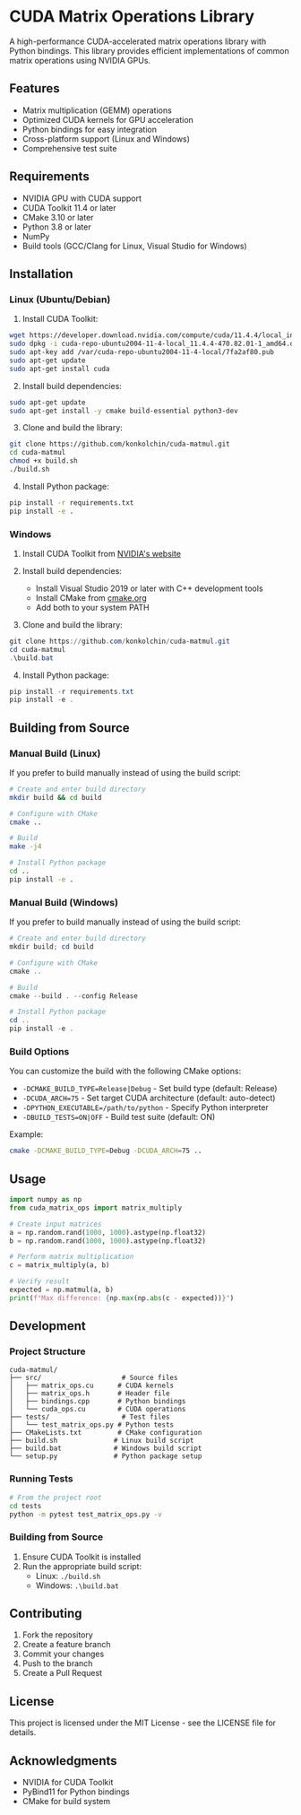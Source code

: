 # CUDA Matrix Operations Library

A high-performance CUDA-accelerated matrix operations library with Python bindings. This library provides efficient implementations of common matrix operations using NVIDIA GPUs.

## Features

- Matrix multiplication (GEMM) operations
- Optimized CUDA kernels for GPU acceleration
- Python bindings for easy integration
- Cross-platform support (Linux and Windows)
- Comprehensive test suite

## Requirements

- NVIDIA GPU with CUDA support
- CUDA Toolkit 11.4 or later
- CMake 3.10 or later
- Python 3.8 or later
- NumPy
- Build tools (GCC/Clang for Linux, Visual Studio for Windows)

## Installation

### Linux (Ubuntu/Debian)

1. Install CUDA Toolkit:
```bash
wget https://developer.download.nvidia.com/compute/cuda/11.4.4/local_installers/cuda-repo-ubuntu2004-11-4-local_11.4.4-470.82.01-1_amd64.deb
sudo dpkg -i cuda-repo-ubuntu2004-11-4-local_11.4.4-470.82.01-1_amd64.deb
sudo apt-key add /var/cuda-repo-ubuntu2004-11-4-local/7fa2af80.pub
sudo apt-get update
sudo apt-get install cuda
```

2. Install build dependencies:
```bash
sudo apt-get update
sudo apt-get install -y cmake build-essential python3-dev
```

3. Clone and build the library:
```bash
git clone https://github.com/konkolchin/cuda-matmul.git
cd cuda-matmul
chmod +x build.sh
./build.sh
```

4. Install Python package:
```bash
pip install -r requirements.txt
pip install -e .
```

### Windows

1. Install CUDA Toolkit from [NVIDIA's website](https://developer.nvidia.com/cuda-downloads)
2. Install build dependencies:
   - Install Visual Studio 2019 or later with C++ development tools
   - Install CMake from [cmake.org](https://cmake.org/download/)
   - Add both to your system PATH

3. Clone and build the library:
```powershell
git clone https://github.com/konkolchin/cuda-matmul.git
cd cuda-matmul
.\build.bat
```

4. Install Python package:
```powershell
pip install -r requirements.txt
pip install -e .
```

## Building from Source

### Manual Build (Linux)

If you prefer to build manually instead of using the build script:

```bash
# Create and enter build directory
mkdir build && cd build

# Configure with CMake
cmake ..

# Build
make -j4

# Install Python package
cd ..
pip install -e .
```

### Manual Build (Windows)

If you prefer to build manually instead of using the build script:

```powershell
# Create and enter build directory
mkdir build; cd build

# Configure with CMake
cmake ..

# Build
cmake --build . --config Release

# Install Python package
cd ..
pip install -e .
```

### Build Options

You can customize the build with the following CMake options:

- `-DCMAKE_BUILD_TYPE=Release|Debug` - Set build type (default: Release)
- `-DCUDA_ARCH=75` - Set target CUDA architecture (default: auto-detect)
- `-DPYTHON_EXECUTABLE=/path/to/python` - Specify Python interpreter
- `-DBUILD_TESTS=ON|OFF` - Build test suite (default: ON)

Example:
```bash
cmake -DCMAKE_BUILD_TYPE=Debug -DCUDA_ARCH=75 ..
```

## Usage

```python
import numpy as np
from cuda_matrix_ops import matrix_multiply

# Create input matrices
a = np.random.rand(1000, 1000).astype(np.float32)
b = np.random.rand(1000, 1000).astype(np.float32)

# Perform matrix multiplication
c = matrix_multiply(a, b)

# Verify result
expected = np.matmul(a, b)
print(f"Max difference: {np.max(np.abs(c - expected))}")
```

## Development

### Project Structure

```
cuda-matmul/
├── src/                    # Source files
│   ├── matrix_ops.cu      # CUDA kernels
│   ├── matrix_ops.h       # Header file
│   ├── bindings.cpp       # Python bindings
│   └── cuda_ops.cu        # CUDA operations
├── tests/                  # Test files
│   └── test_matrix_ops.py # Python tests
├── CMakeLists.txt         # CMake configuration
├── build.sh              # Linux build script
├── build.bat             # Windows build script
└── setup.py              # Python package setup
```

### Running Tests

```bash
# From the project root
cd tests
python -m pytest test_matrix_ops.py -v
```

### Building from Source

1. Ensure CUDA Toolkit is installed
2. Run the appropriate build script:
   - Linux: `./build.sh`
   - Windows: `.\build.bat`

## Contributing

1. Fork the repository
2. Create a feature branch
3. Commit your changes
4. Push to the branch
5. Create a Pull Request

## License

This project is licensed under the MIT License - see the LICENSE file for details.

## Acknowledgments

- NVIDIA for CUDA Toolkit
- PyBind11 for Python bindings
- CMake for build system 